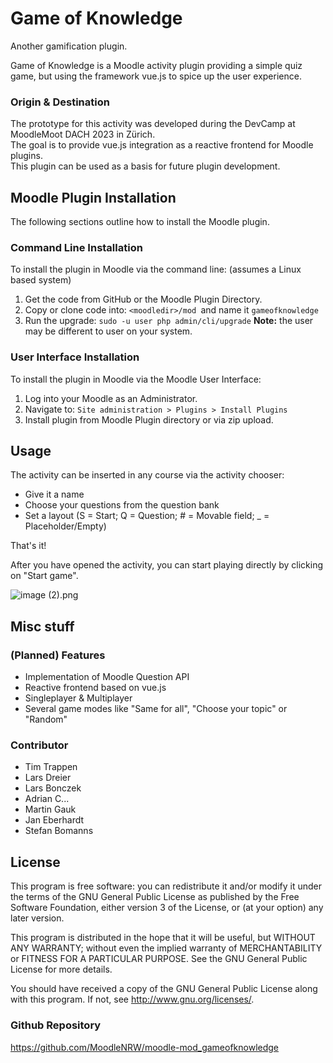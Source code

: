 # Game of Knowledge

Another gamification plugin.

Game of Knowledge is a Moodle activity plugin providing a simple quiz game, but using the framework vue.js to spice up the user experience.

### Origin & Destination

The prototype for this activity was developed during the DevCamp at MoodleMoot DACH 2023 in Zürich.  
The goal is to provide vue.js integration as a reactive frontend for Moodle plugins.  
This plugin can be used as a basis for future plugin development.

## Moodle Plugin Installation

The following sections outline how to install the Moodle plugin.

### Command Line Installation

To install the plugin in Moodle via the command line: (assumes a Linux based system)

1. Get the code from GitHub or the Moodle Plugin Directory.
2. Copy or clone code into: `<moodledir>/mod `and name it `gameofknowledge`
3. Run the upgrade: `sudo -u user php admin/cli/upgrade` **Note:** the user may be different to user on your system.

### User Interface Installation

To install the plugin in Moodle via the Moodle User Interface:

1. Log into your Moodle as an Administrator.
2. Navigate to: `Site administration > Plugins > Install Plugins`
3. Install plugin from Moodle Plugin directory or via zip upload.

## Usage

The activity can be inserted in any course via the activity chooser:

- Give it a name
- Choose your questions from the question bank
- Set a layout (S = Start; Q = Question; # = Movable field; \_ = Placeholder/Empty)

That's it!

After you have opened the activity, you can start playing directly by clicking on "Start game".

![image (2).png](.attachments.410187/image%20%282%29.png)


## Misc stuff

### (Planned) Features

- Implementation of Moodle Question API
- Reactive frontend based on vue.js
- Singleplayer & Multiplayer
- Several game modes like "Same for all", "Choose your topic" or "Random"

### Contributor

- Tim Trappen
- Lars Dreier
- Lars Bonczek
- Adrian C...
- Martin Gauk
- Jan Eberhardt
- Stefan Bomanns

## License

This program is free software: you can redistribute it and/or modify it under
the terms of the GNU General Public License as published by the Free Software
Foundation, either version 3 of the License, or (at your option) any later
version.

This program is distributed in the hope that it will be useful, but WITHOUT ANY
WARRANTY; without even the implied warranty of MERCHANTABILITY or FITNESS FOR A
PARTICULAR PURPOSE.  See the GNU General Public License for more details.

You should have received a copy of the GNU General Public License along with
this program.  If not, see <http://www.gnu.org/licenses/>.

### Github Repository

<https://github.com/MoodleNRW/moodle-mod_gameofknowledge>
